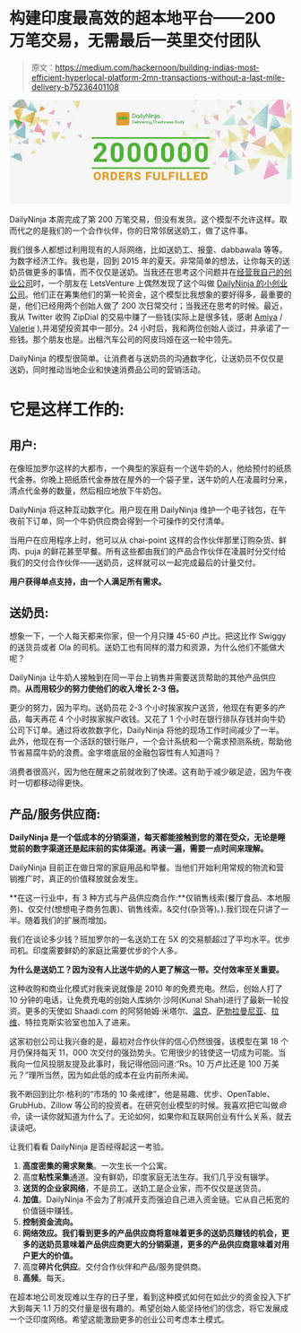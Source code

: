# 构建印度最高效的超本地平台——200 万笔交易，无需最后一英里交付团队

> 原文：<https://medium.com/hackernoon/building-indias-most-efficient-hyperlocal-platform-2mn-transactions-without-a-last-mile-delivery-b75236401108>

![](img/79ac53c474f757feb70b8a84519ee2a6.png)

DailyNinja 本周完成了第 200 万笔交易，但没有发货。这个模型不允许这样。取而代之的是我们的一个合作伙伴，你的日常邻居送奶工，做了这件事。

我们很多人都想过利用现有的人际网络，比如送奶工、报童、dabbawala 等等。为数字经济工作。我也是，回到 2015 年的夏天。非常简单的想法，让你每天的送奶员做更多的事情，而不仅仅是送奶。当我还在思考这个问题并在[经营我自己的创业公司](http://www.findyogi.com)时，一个朋友在 LetsVenture 上偶然发现了这个叫做 [DailyNinja 的](https://letsventure.com/dailyninja)[小创业公司](https://hackernoon.com/tagged/startup)。他们正在筹集他们的第一轮资金，这个模型比我想象的要好得多，最重要的是，他们已经用两个创始人做了 200 次日常交付；当我还在思考的时候。最近，我从 Twitter 收购 ZipDial 的交易中赚了一些钱(实际上是很多钱，感谢 [Amiya](https://twitter.com/amiyapathak) / [Valerie](https://twitter.com/valwagoner) ),并渴望投资其中一部分。24 小时后，我和两位创始人谈过，并承诺了一些钱。那个朋友也是。出租汽车公司的阿皮玛娅在这一轮中领先。

DailyNinja 的模型很简单。让消费者与送奶员的沟通数字化，让送奶员不仅仅是送奶，同时推动当地企业和快速消费品公司的营销活动。

# **它是这样工作的:**

## **用户:**

在像班加罗尔这样的大都市，一个典型的家庭有一个送牛奶的人，他给预付的纸质代金券。你晚上把纸质代金券放在屋外的一个袋子里，送牛奶的人在凌晨时分来，清点代金券的数量，然后相应地放下牛奶包。

DailyNinja 将这种互动数字化。用户现在用 DailyNinja 维护一个电子钱包，在午夜前下订单，同一个牛奶供应商会得到一个可操作的交付清单。

当用户在应用程序上时，他可以从 chai-point 这样的合作伙伴那里订购杂货、鲜肉、puja 的鲜花甚至早餐。所有这些都由我们的产品合作伙伴在凌晨时分交付给我们的交付合作伙伴——送奶员，这样就可以一起完成最后的计量交付。

**用户获得单点支持，由一个人满足所有需求。**

## **送奶员:**

想象一下，一个人每天都来你家，但一个月只赚 45-60 卢比。把这比作 Swiggy 的送货员或者 Ola 的司机。送奶工也有同样的潜力和资源，为什么他们不能做大呢？

DailyNinja 让牛奶人接触到在同一平台上销售并需要送货帮助的其他产品供应商。**从而用较少的努力使他们的收入增长 2-3 倍。**

更少的努力，因为平均。送奶员花 2-3 个小时挨家挨户送货，他现在有更多的产品，每天再花 4 个小时挨家挨户收钱。又花了 1 个小时在银行排队存钱并向牛奶公司下订单。通过将收款数字化，DailyNinja 将他的现场工作时间减少了一半。此外，他现在有一个活跃的银行账户，一个会计系统和一个需求预测系统，帮助他节省易腐牛奶的浪费。金字塔底层的金融包容性有人知道吗？

消费者很高兴，因为他在醒来之前就收到了快递。这有助于减少碳足迹，因为午夜时一切都移动得更快。

## **产品/服务供应商:**

**DailyNinja 是一个低成本的分销渠道，每天都能接触到您的潜在受众，无论是睡觉前的数字渠道还是起床前的实体渠道。再读一遍，需要一点时间来理解。**

DailyNinja 目前正在做日常的家庭用品和早餐。当他们开始利用常规的物流和营销推广时，真正的价值释放就会发生。

**在这一行业中，有 3 种方式与产品供应商合作:**仅销售线索(餐厅食品、本地服务)、仅交付(想想电子商务包裹)、销售线索。&交付(杂货等)。).我们现在只讲了一半。随着我们的扩展而增加。

我们在谈论多少钱？班加罗尔的一名送奶工在 5X 的交易额超过了平均水平。优步司机。印度需要鲜奶的家庭比需要优步的个人多。

**为什么是送奶工？因为没有人比送牛奶的人更了解这一带。交付效率至关重要。**

这种收购和商业化模式对我来说就像是 2010 年的免费充电。然后，创始人打了 10 分钟的电话，让免费充电的创始人库纳尔·沙阿(Kunal Shah)进行了最新一轮投资。更多的天使如 Shaadi.com 的阿努帕姆·米塔尔、[温克](https://www.linkedin.com/in/venk-krishnan-7a586513)、[萨勃拉曼尼亚](https://in.linkedin.com/in/subramanya-s-v-1864982)、[拉维](https://in.linkedin.com/in/ravigarikipati)、特拉克斯实验室也加入了进来。

这家初创公司让我兴奋的是，最初对合作伙伴的信心仍然很强，该模型在第 18 个月仍保持每天 11，000 次交付的强劲势头。它用很少的钱使这一切成为可能。当我向一位风投朋友提及此事时，我记得他回问道:“Rs。10 万卢比还是 100 万美元？”理所当然，因为如此低的成本在业内前所未闻。

我不断回到比尔·格利的“市场的 10 条戒律”，他是易趣、优步、OpenTable、GrubHub、Zillow 等公司的投资者。在研究创业模型的时候。我喜欢把它叫做*命令*，读一读你就知道为什么了。无论如何，如果你和互联网创业有什么关系，就去读读吧。

让我们看看 DailyNinja 是否经得起这一考验。

1.  **高度密集的需求聚集**。一次生长一个公寓。
2.  高度**粘性采集**通道。没有鲜奶，印度家庭无法生存。我们几乎没有辍学。
3.  **送货的企业家网络**，不是员工。送奶工是企业家，而不仅仅是送货员。
4.  **加值**。DailyNinja 不会为了削减开支而强迫自己进入资金链。它从自己拓宽的价值链中赚钱。
5.  **控制资金流向。**
6.  **网络效应。我们看到更多的产品供应商将意味着更多的送奶员赚钱的机会，更多的送奶员意味着产品供应商更大的分销渠道，更多的产品供应商意味着对用户更大的价值。**
7.  高度**碎片化供应**。交付合作伙伴和产品/服务提供商。
8.  **高频**。每天。

在超本地公司发现难以生存的日子里，看到这种模式如何在如此少的资金投入下扩大到每天 1.1 万的交付量是很有趣的。希望创始人能坚持他们的信念，将它发展成一个泛印度网络。希望这能激励更多的创业公司考虑本土模式。